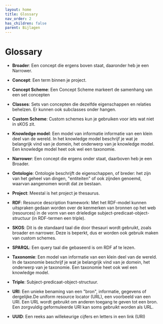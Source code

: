 ```yaml
---
layout: home
title: Glossary
nav_order: 2
has_children: false
parent: Bijlagen
---
```


# Glossary

- **Broader**: Een concept die ergens boven staat, daaronder heb je een Narrower.

- **Concept**: Een term binnen je project.

- **Concept Scheme**: Een Concept Scheme markeert de samenhang van een set concepten

- **Classes**: Sets van concepten die dezelfde eigenschappen en relaties behelzen. Er kunnen ook subclasses onder hangen.

- **Custom Scheme**: Custom schemes kun je gebruiken voor iets wat niet in sKOS zit.

- **Knowledge model**: Een model van informatie informatie van een klein deel van de wereld. In het knowledge model beschrijf je wat je belangrijk vind van je domein, het onderwerp van je knowledge model. Een knowledge model heet ook wel een taxonomie.

- **Narrower**: Een concept die ergens onder staat, daarboven heb je een Broader.

- **Ontologie**: Ontologie beschrijft de eigenschappen, of breder: het zijn van het geheel van dingen, &quot;entiteiten&quot; of ook zijnden genoemd, waarvan aangenomen wordt dat ze bestaan.

- **Project**: Meestal is het project je thesaurus.

- **RDF**: Resource description framework: Met het RDF-model kunnen uitspraken gedaan worden over de kenmerken van bronnen op het web (resources) in de vorm van een drieledige subject-predicaat-object-structuur (in RDF-termen een triple).

- **SKOS**: Dit is de standaard taal die door thesauri wordt gebruikt, zoals broader en narrower. Deze is beperkt, dus er worden ook gebruik maken van custom schemes.

- **SPARQL**: Een query taal die gebaseerd is om RDF af te lezen.

- **Taxonomie**: Een model van informatie van een klein deel van de wereld. In de taxonomie beschrijf je wat je belangrijk vind van je domein, het onderwerp van je taxonomie. Een taxonomie heet ook wel een knowledge model.

- **Triple**: Subject-predicaat-object-structuur.

- **URI**: Een unieke benaming van een &quot;bron&quot;, informatie, gegevens of dergelijke.De uniform resource locator (URL), een voorbeeld van een URI. Een URL wordt gebruikt om anderen toegang te geven tot een bron. Een zorgvuldig geformuleerde URI kan soms gebruikt worden als URL.

- **UUID**: Een reeks aan willekeurige cijfers en letters in een link (URI)
